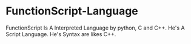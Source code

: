 # FunctionScript-Language
FunctionScript Is A Interpreted Language by python, C and C++. He's A Script Language. He's Syntax are likes C++.
